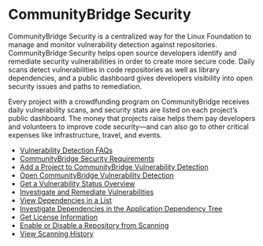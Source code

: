 # CommunityBridge Security

CommunityBridge Security is a centralized way for the Linux Foundation to manage and monitor vulnerability detection against repositories. CommunityBridge Security helps open source developers identify and remediate security vulnerabilities in order to create more secure code. Daily scans detect vulnerabilities in code repositories as well as library dependencies, and a public dashboard gives developers visibility into open security issues and paths to remediation.

Every project with a crowdfunding program on CommunityBridge receives daily vulnerability scans, and security stats are listed on each project’s public dashboard. The money that projects raise helps them pay developers and volunteers to improve code security—and can also go to other critical expenses like infrastructure, travel, and events. 

* [Vulnerability Detection FAQs](vulnerability-detection-faqs.md)
* [CommunityBridge Security Requirements](communitybridge-security-requirements/)
* [Add a Project to CommunityBridge Vulnerability Detection](add-a-project-to-communitybridge-vulnerability-detection/)
* [Open CommunityBridge Vulnerability Detection](open-communitybridge-vulnerability-detection.md)
* [Get a Vulnerability Status Overview](get-a-vulnerability-status-overview.md)
* [Investigate and Remediate Vulnerabilities](investigate-and-remediate-vulnerabilities.md)
* [View Dependencies in a List](view-dependencies-in-a-list.md)
* [Investigate Dependencies in the Application Dependency Tree](investigate-dependencies-in-the-application-dependency-tree.md)
* [Get License Information](get-license-information.md)
* [Enable or Disable a Repository from Scanning](enable-or-disable-a-repository-from-scanning.md)
* [View Scanning History](view-scanning-history.md)

